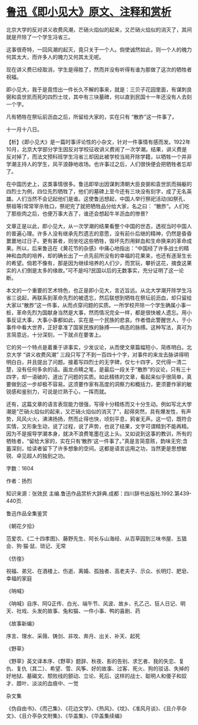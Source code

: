 # [鲁迅《即小见大》原文、注释和赏析](https://www.vrrw.net/wx/9539.html)

北京大学的反对讲义收费风潮，芒硝火焰似的起来，又芒硝火焰似的消灭了，其间就是开除了一个学生冯省三。

这事很奇特，一回风潮的起灭，竟只关于一个人。倘使诚然如此，则一个人的魄力何其太大，而许多人的魄力又何其太无呢。

现在讲义费已经取消，学生是得胜了，然而并没有听得有谁为那做了这次的牺牲者祝福。

即小见大，我于是竟悟出一件长久不解的事来，就是：三贝子花园里面，有谋刺良弼和袁世凯而死的四烈士坟，其中有三块墓碑，何以直到民国十一年还没有人去刻一个字。

凡有牺牲在祭坛前沥血之后，所留给大家的，实在只有 “散胙”这一件事了。

十一月十八日。



【析】《即小见大》是一篇时事评论性的小杂文，针对一件事情有感而发。1922年10月，北京大学部分学生因反对学校征收讲义费闹了一次学潮。结果，讲义费是反对掉了，而法文预科班学生冯省三却因此被学校当局开除学籍，以牺牲一个并非学潮主持人的学生，风平浪静地收场。也许事过之后，人们很快便会把牺牲者忘却了。

在中国历史上，这类事情很多。鲁迅即举出因谋刺清朝大臣良弼和袁世凯而捐躯的四烈士为例，四位先烈牺牲了，他们的墓碑上至今还有三块没有刻字，成了无名英雄。人们当然不会记起他们是谁。这使鲁迅想起，中国人举行祭祀活动(如祭孔、祭祖等)常常宰杀牲口，祭祀完了就把牺牲品分给大家，名之曰： “散胙”。人们吃了那些肉之后，也便万事大吉了，谁还会想起牛羊沥血的惨景?

文章正是以此，即小见大，从一次学潮的结果看整个中国的世态，透视当时中国人的普遍心理。许多人没有继承先烈遗志的意愿，没有前仆后继的精神，仍然是昏昏噩噩地过日子。更有甚者，则坐吃这些牺牲，毁坏先烈用鲜血和生命换来的革命成果。所以，后来鲁迅在《黄花节的杂感》中痛心地指出：“中国经了许多战士的精神和血肉的培养，却的确长出了一点先前所没有的幸福的花果来，也还有逐渐生长的希望。倘若不像有，那是因为继续培养的人们少，而赏玩，攀折这花，摘食这果实的人们倒是太多的缘故。”可不是吗?民国以后的无数事实，充分证明了这一论断。

本文的一个重要的艺术特色，也正是即小见大，言近旨远。从北大学潮开除学生冯省三说起，再联系到革命先烈的被遗忘，然后联想到牺牲在祭坛前沥血，却只留给大家以“散胙”这一件事，从而点穿问题的实质。一所学校开除一个学生确属小事一桩，革命先烈为国献身当然是大事，然而情况完全一样，都是很快被人遗忘。用小事反证大事，大事小事都如此，实在是一个民族的悲哀。作者借此警醒世人，于小事件中看大世界，正好拿准了国家民族的脉搏——病态的脉搏。这种写法，真可为言简意远，十分深刻，一下就点在要害上。

它的另一个特点是着重于讲事实，少发议论，从而使文章篇幅短小，简练明白。北京大学 “讲义收费风潮” 三段只写了不到一百四十个字，对事件的来龙去脉讲得明明白白，并且提出了问题。接着写四烈士的无字碑，仅七十四字，交代得一清二楚，没有任何多余的话。画龙点睛之笔，是最后一段关于“散胙”的议论，只有三十四字，却一语破的，道出了问题的实质。如此精练的文章，看起来似乎很简单，真要做到这一步却极不容易。这须要作家有高度的洞察力和概括力，更须要作家的敏锐感和鉴别力，可说是烂熟于心，一挥而就。

还有，这篇文章的语言表现能力很强，写得十分精练而又十分生动。例如写北大学潮是“芒硝火焰似的起来，又芒硝火焰似的消灭了”，起得突然，具有爆发性，有声势，风风火火，沸沸扬扬，然而止得也快，顷刻平息，鸦雀无声。这一切，既符合实情，又形象生动，说了过程，说了声势，也说了结果，文字可谓精到不能再精。因为不是报导学潮本身，就决不浪费笔墨在这上头。又如说到这事的教训，所有的牺牲者，“留给大家的，实在只有‘散胙’这一件事了。”真是言简意赅，韵味无穷;含蓄深刻，给读者留下了许多想象的空间。这都是语言运用之功，当然更是思想敏锐、卓见超人的独到之功。

字数：1604

作者：扬烈

知识来源：张效民 主编.鲁迅作品赏析大辞典.成都：四川辞书出版社.1992.第439-440页.

鲁迅作品全集鉴赏

《朝花夕拾》

范爱农、《二十四孝图》、藤野先生、阿长与山海经、从百草园到三味书屋、五猖会、狗·猫·鼠、琐记、无常

《仿徨》

祝福、弟兄、在酒楼上、伤逝、离婚、孤独者、高老夫子、示众、长明灯、肥皂、幸福的家庭

《呐喊》

《呐喊》自序、阿Q正传、白光、端午节、风波、故乡、孔乙己、狂人日记、明天、社戏、头发的故事、兔和猫、一件小事、鸭的喜剧、药

《故事新编》

序言、理水、采薇、铸剑、非攻、奔月、出关、补天、起死

《野草》

《野草》英文译本序、《野草》题辞、秋夜、影的告别、求乞者、我的失恋、复仇、复仇〔其二〕、希望、雪、风筝、好的故事、过客、死火、狗的驳诘、失掉的好地狱、墓碣文、颓败线的颤动、立论、死后、这样的战士、聪明人和傻子和奴才、腊叶、淡淡的血痕中、一觉

杂文集

《伪自由书》、《而己集》、《花边文学》、《热风》、《坟》、《准风月谈》、《且介亭杂文》、《且介亭杂文附集》、《华盖集》、《华盖集续编》

